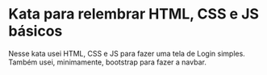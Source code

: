 # Kata para relembrar HTML, CSS e JS básicos
Nesse kata usei HTML, CSS e JS para fazer uma tela de Login simples.
Também usei, minimamente, bootstrap para fazer a navbar.